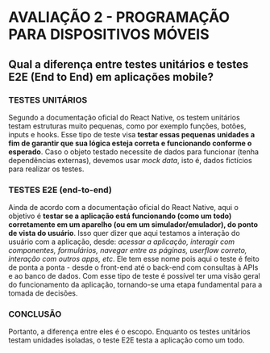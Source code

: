 # AVALIAÇÃO 2 - PROGRAMAÇÃO PARA DISPOSITIVOS MÓVEIS

## Qual a diferença entre testes unitários e testes E2E (End to End) em aplicações mobile?

### TESTES UNITÁRIOS
Segundo a documentação oficial do React Native, os testem unitários testam estruturas muito pequenas, como por exemplo funções, botões, inputs e hooks. Esse tipo de teste visa **testar essas pequenas unidades a fim de garantir que sua lógica esteja correta e funcionando conforme o esperado**. Caso o objeto testado necessite de dados para funcionar (tenha dependências externas), devemos usar *mock data*, isto é, dados fictícios para realizar os testes.

### TESTES E2E (end-to-end)
Ainda de acordo com a documentação oficial do React Native, aqui o objetivo é **testar se a aplicação está funcionando (como um todo) corretamente em um aparelho (ou em um simulador/emulador), do ponto de vista do usuário**. Isso quer dizer que aqui testamos a interação do usuário com a aplicação, desde: *acessar a aplicação, interagir com componentes, formulários, navegar entre as páginas, userflow correto, interação com outros apps, etc*. Ele tem esse nome pois aqui o teste é feito de ponta a ponta - desde o front-end até o back-end com consultas à APIs e ao banco de dados. Com esse tipo de teste é possível ter uma visão geral do funcionamento da aplicação, tornando-se uma etapa fundamental para a tomada de decisões.

### CONCLUSÃO
Portanto, a diferença entre eles é o escopo. Enquanto os testes unitários testam unidades isoladas, o teste E2E testa a aplicação como um todo.
